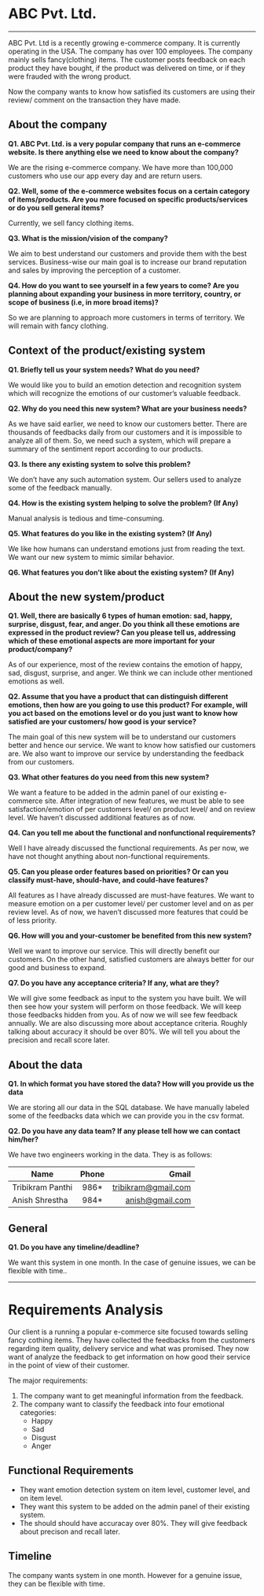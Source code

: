 # ABC Pvt. Ltd.

---

ABC Pvt. Ltd is a recently growing e-commerce company. It is currently operating in the USA. The company has over 100 employees. The company mainly sells fancy(clothing) items. The customer posts feedback on each product they have bought, if the product was delivered on time, or if they were frauded with the wrong product.

Now the company wants to know how satisfied its customers are using their review/ comment on the transaction they have made.

## About the company

**Q1. ABC Pvt. Ltd. is a very popular company that runs an e-commerce website. Is there anything else we need to know about the company?**

We are the rising e-commerce company. We have more than 100,000 customers who use our app every day and are return users.

**Q2. Well, some of the e-commerce websites focus on a certain category of items/products. Are you more focused on specific products/services or do you sell general items?**

Currently, we sell fancy clothing items.

**Q3. What is the mission/vision of the company?**

We aim to best understand our customers and provide them with the best services. Business-wise our main goal is to increase our brand reputation and sales by improving the perception of a customer.

**Q4. How do you want to see yourself in a few years to come? Are you planning about expanding your business in more territory, country, or scope of business (i.e, in more broad items)?**

So we are planning to approach more customers in terms of territory. We will remain with fancy clothing.

## Context of the product/existing system

**Q1. Briefly tell us your system needs? What do you need?**

We would like you to build an emotion detection and recognition system which will recognize the emotions of our customer’s valuable feedback.

**Q2. Why do you need this new system? What are your business needs?**

As we have said earlier, we need to know our customers better. There are thousands of feedbacks daily from our customers and it is impossible to analyze all of them. So, we need such a system, which will prepare a summary of the sentiment report according to our products.

**Q3. Is there any existing system to solve this problem?**

We don’t have any such automation system. Our sellers used to analyze some of the feedback manually.

**Q4. How is the existing system helping to solve the problem? (If Any)**

Manual analysis is tedious and time-consuming.

**Q5. What features do you like in the existing system? (If Any)**

We like how humans can understand emotions just from reading the text. We want our new system to mimic similar behavior.

**Q6. What features you don’t like about the existing system? (If Any)**

>

## About the new system/product

**Q1. Well, there are basically 6 types of human emotion: sad, happy, surprise, disgust, fear, and anger. Do you think all these emotions are expressed in the product review? Can you please tell us, addressing which of these emotional aspects are more important for your product/company?**

As of our experience, most of the review contains the emotion of happy, sad, disgust, surprise, and anger. We think we can include other mentioned emotions as well.

**Q2. Assume that you have a product that can distinguish different emotions, then how are you going to use this product? For example, will you act based on the emotions level or do you just want to know how satisfied are your customers/ how good is your service?**

The main goal of this new system will be to understand our customers better and hence our service. We want to know how satisfied our customers are. We also want to improve our service by understanding the feedback from our customers.

**Q3. What other features do you need from this new system?**

We want a feature to be added in the admin panel of our existing e-commerce site. After integration of new features, we must be able to see satisfaction/emotion of per customers level/ on product level/ and on review level. We haven’t discussed additional features as of now.

**Q4. Can you tell me about the functional and nonfunctional requirements?**

Well I have already discussed the functional requirements. As per now, we have not thought anything about non-functional requirements.

**Q5. Can you please order features based on priorities? Or can you classify must-have, should-have, and could-have features?**

All features as I have already discussed are must-have features. We want to measure emotion on a per customer level/ per customer level and on as per review level. As of now, we haven’t discussed more features that could be of less priority.

**Q6. How will you and your-customer be benefited from this new system?**

Well we want to improve our service. This will directly benefit our customers. On the other hand, satisfied customers are always better for our good and business to expand.

**Q7. Do you have any acceptance criteria? If any, what are they?**

We will give some feedback as input to the system you have built. We will then see how your system will perform on those feedback. We will keep those feedbacks hidden from you. As of now we will see few feedback annually. We are also discussing more about acceptance criteria. Roughly talking about accuracy it should be over 80%. We will tell you about the precision and recall score later.

## About the data

**Q1. In which format you have stored the data? How will you provide us the data**

We are storing all our data in the SQL database. We have manually labeled some of the feedbacks data which we can provide you in the csv format.

**Q2. Do you have any data team? If any please tell how we can contact him/her?**

We have two engineers working in the data. They is as follows:

| Name             | Phone |               Gmail |
| ---------------- | :---: | ------------------: |
| Tribikram Panthi | 986\* | tribikram@gmail.com |
| Anish Shrestha   | 984\* |     anish@gmail.com |

## General

**Q1. Do you have any timeline/deadline?**

We want this system in one month. In the case of genuine issues, we can be flexible with time..

---

# Requirements Analysis

Our client is a running a popular e-commerce site focused towards selling fancy cothing items. They have collected the feedbacks from the customers regarding item quality, delivery service and what was promised. They now want of analyze the feedback to get information on how good their service in the point of view of their customer.

The major requirements:

1. The company want to get meaningful information from the feedback.
2. The company want to classify the feedback into four emotional categories:
   - Happy
   - Sad
   - Disgust
   - Anger

## Functional Requirements

- They want emotion detection system on item level, customer level, and on item level.
- They want this system to be added on the admin panel of their existing system.
- The should should have accuracay over 80%. They will give feedback about precison and recall later.

## Timeline

The company wants system in one month. However for a genuine issue, they can be flexible with time.

